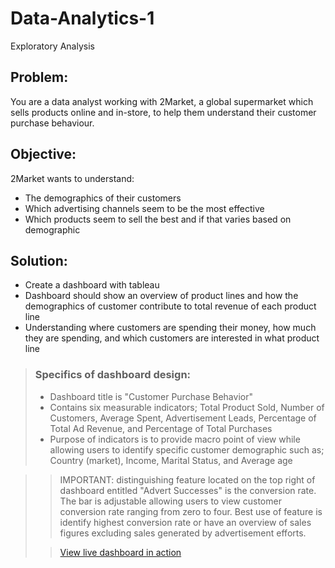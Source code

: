 
# Data-Analytics-1
Exploratory Analysis

## Problem:
You are a data analyst working with 2Market, a global supermarket which sells products online and in-store, to help them understand their customer purchase behaviour. 

## Objective:
2Market wants to understand: 
- The demographics of their customers 
- Which advertising channels seem to be the most effective
- Which products seem to sell the best and if that varies based on demographic

## Solution:
- Create a dashboard with tableau 
- Dashboard should show an overview of product lines and how the demographics of customer contribute to total revenue of each product line
- Understanding where customers are spending their money, how much they are spending, and which customers are interested in what product line

> ### Specifics of dashboard design:
> - Dashboard title is "Customer Purchase Behavior"
> - Contains six measurable indicators; Total Product Sold, Number of Customers, Average Spent, Advertisement Leads, Percentage of Total Ad Revenue, and Percentage of Total Purchases
> - Purpose of indicators is to provide macro point of view while allowing users to identify specific customer demographic such as; Country (market), Income, Marital Status, and Average age

>> IMPORTANT: distinguishing feature located on the top right of dashboard entitled "Advert Successes" is the conversion rate. The bar is adjustable allowing users to view customer conversion rate ranging from zero to four. Best use of feature is identify highest conversion rate or have an overview of sales figures excluding sales generated by advertisement efforts.
>
>> [View live dashboard in action](https://public.tableau.com/views/Lj_2marketnad_2_0_Customer_Purchasing_Behavior_dashboard/CustomerPurchasingBehavior?:language=en-US&:sid=&:redirect=auth&:display_count=n&:origin=viz_share_link)
